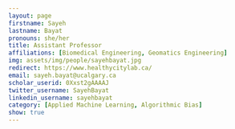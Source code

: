 ```yaml
---
layout: page
firstname: Sayeh
lastname: Bayat
pronouns: she/her
title: Assistant Professor
affiliations: [Biomedical Engineering, Geomatics Engineering]
img: assets/img/people/sayehbayat.jpg
redirect: https://www.healthycitylab.ca/
email: sayeh.bayat@ucalgary.ca
scholar_userid: 0Xxst2gAAAAJ
twitter_username: SayehBayat
linkedin_username: sayehbayat
category: [Applied Machine Learning, Algorithmic Bias]
show: true
---
```

